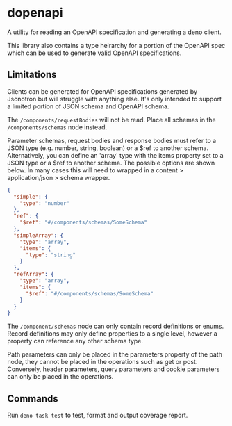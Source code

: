 # dopenapi

A utility for reading an OpenAPI specification and generating a deno client.

This library also contains a type heirarchy for a portion of the OpenAPI spec
which can be used to generate valid OpenAPI specifications.

## Limitations

Clients can be generated for OpenAPI specifications generated by Jsonotron but
will struggle with anything else. It's only intended to support a limited
portion of JSON schema and OpenAPI schema.

The `/components/requestBodies` will not be read. Place all schemas in the
`/components/schemas` node instead.

Parameter schemas, request bodies and response bodies must refer to a JSON type (e.g. number,
string, boolean) or a $ref to another schema. Alternatively, you can define 
an 'array' type with the items property set to a JSON type or a $ref to another
schema. The possible options are shown below.  In many cases this will need to wrapped
in a content > application/json > schema wrapper.

```json
{
  "simple": {
    "type": "number"
  },
  "ref": {
    "$ref": "#/components/schemas/SomeSchema"
  },
  "simpleArray": {
    "type": "array",
    "items": {
      "type": "string"
    }
  },
  "refArray": {
    "type": "array",
    "items": {
      "$ref": "#/components/schemas/SomeSchema"
    }
  }
}
```

The `/component/schemas` node can only contain record definitions or enums.
Record definitions may only define properties to a single level, however
a property can reference any other schema type.

Path parameters can only be placed in the parameters property of the path
node, they cannot be placed in the operations such as get or post.  Conversely,
header parameters, query parameters and cookie parameters can only be placed
in the operations.

## Commands

Run `deno task test` to test, format and output coverage report.
